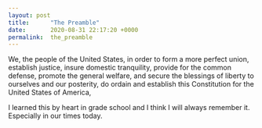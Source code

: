 ```yaml
---
layout: post
title:      "The Preamble"
date:       2020-08-31 22:17:20 +0000
permalink:  the_preamble
---
```



We, the people of the United States, in order to form a more perfect union, establish justice, insure domestic tranquility, provide for the common defense, promote the general welfare, and secure the blessings of liberty to ourselves and our posterity, do ordain and establish this Constitution for the United States of America,

I learned this by heart in grade school and I think I will always remember it.  Especially in our times today.
